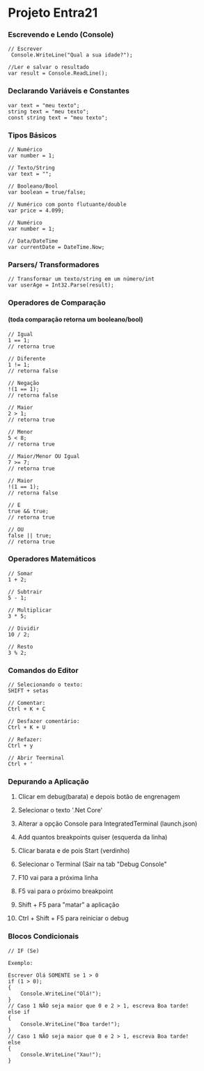 # Projeto Entra21


### Escrevendo e Lendo (Console)
    // Escrever
     Console.WriteLine("Qual a sua idade?");

    //Ler e salvar o resultado
    var result = Console.ReadLine();


### Declarando Variáveis e Constantes

    var text = "meu texto";
    string text = "meu texto";
    const string text = "meu texto";


### Tipos Básicos

    // Numérico
    var number = 1;

    // Texto/String
    var text = "";

    // Booleano/Bool
    var boolean = true/false;

    // Numérico com ponto flutuante/double
    var price = 4.099;

    // Numérico
    var number = 1;

    // Data/DateTime
    var currentDate = DateTime.Now;

### Parsers/ Transformadores
    // Transformar um texto/string em um número/int
    var userAge = Int32.Parse(result);

### Operadores de Comparação
#### (toda comparação retorna um booleano/bool)
    // Igual
    1 == 1;
    // retorna true

    // Diferente
    1 != 1;
    // retorna false

    // Negação
    !(1 == 1);
    // retorna false

    // Maior
    2 > 1;
    // retorna true

    // Menor
    5 < 8;
    // retorna true

    // Maior/Menor OU Igual
    7 >= 7;
    // retorna true

    // Maior
    !(1 == 1);
    // retorna false

    // E
    true && true;
    // retorna true

    // OU
    false || true;
    // retorna true

### Operadores Matemáticos

    // Somar
    1 + 2;

    // Subtrair
    5 - 1;

    // Multiplicar
    3 * 5;

    // Dividir
    10 / 2;

    // Resto
    3 % 2;

### Comandos do Editor

    // Selecionando o texto:
    SHIFT + setas

    // Comentar:
    Ctrl + K + C

    // Desfazer comentário:
    Ctrl + K + U

    // Refazer:
    Ctrl + y

    // Abrir Teerminal
    Ctrl + '


### Depurando a Aplicação

1. Clicar em debug(barata) e depois botão de engrenagem

2. Selecionar o texto '.Net Core'

3. Alterar a opção Console para IntegratedTerminal (launch.json)

4. Add quantos breakpoints quiser (esquerda da linha)

5. Clicar barata e de pois Start (verdinho)

6. Selecionar o Terminal (Sair na tab "Debug Console"

7. F10 vai para a próxima linha 

8. F5 vai para o próximo breakpoint

9. Shift + F5 para "matar" a aplicação

10. Ctrl + Shift + F5 para reiniciar o debug


### Blocos Condicionais

    // IF (Se)

    Exemplo: 

    Escrever Olá SOMENTE se 1 > 0
    if (1 > 0);
    {
        Console.WriteLine("Olá!");
    }
    // Caso 1 NÃO seja maior que 0 e 2 > 1, escreva Boa tarde!
    else if
    {
        Console.WriteLine("Boa tarde!");
    }
    // Caso 1 NÃO seja maior que 0 e 2 > 1, escreva Boa tarde!
    else
    {
        Console.WriteLine("Xau!");
    }
    
    
    






    







    



